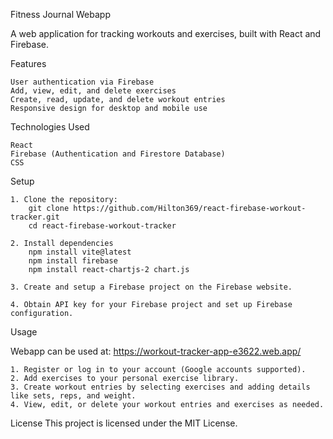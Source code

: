 Fitness Journal Webapp

A web application for tracking workouts and exercises, built with React and Firebase.

Features

    User authentication via Firebase
    Add, view, edit, and delete exercises
    Create, read, update, and delete workout entries
    Responsive design for desktop and mobile use

Technologies Used

    React
    Firebase (Authentication and Firestore Database)
    CSS

Setup

    1. Clone the repository:
        git clone https://github.com/Hilton369/react-firebase-workout-tracker.git
        cd react-firebase-workout-tracker

    2. Install dependencies
        npm install vite@latest
        npm install firebase
        npm install react-chartjs-2 chart.js

    3. Create and setup a Firebase project on the Firebase website.

    4. Obtain API key for your Firebase project and set up Firebase configuration.

Usage

Webapp can be used at:
https://workout-tracker-app-e3622.web.app/

    1. Register or log in to your account (Google accounts supported).
    2. Add exercises to your personal exercise library.
    3. Create workout entries by selecting exercises and adding details like sets, reps, and weight.
    4. View, edit, or delete your workout entries and exercises as needed.

License
This project is licensed under the MIT License.

